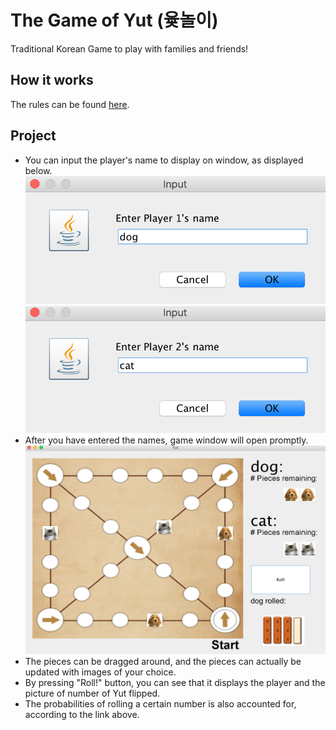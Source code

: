# The Game of Yut (윷놀이)
Traditional Korean Game to play with families and friends!
## How it works
The rules can be found [here](https://en.wikipedia.org/wiki/Yut).  <br />

## Project
- You can input the player's name to display on window, as displayed below.
![Alt text](/player1.png?raw=true "Optional Title")
![Alt text](/player2.png?raw=true "Optional Title")
- After you have entered the names, game window will open promptly.
![Alt text](/demo.png?raw=true "Optional Title")
- The pieces can be dragged around, and the pieces can actually be updated with images of your choice. 
- By pressing "Roll!" button, you can see that it displays the player and the picture of number of Yut flipped.
- The probabilities of rolling a certain number is also accounted for, according to the link above.


